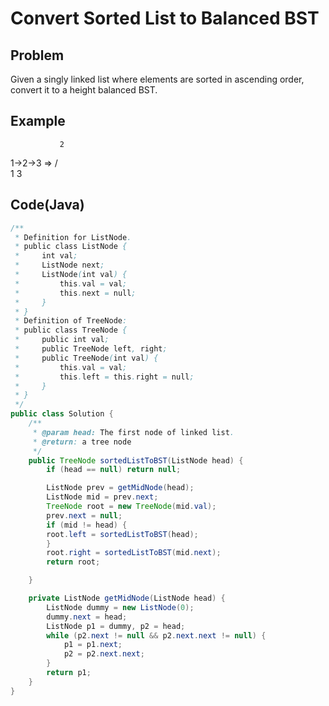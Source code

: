Convert Sorted List to Balanced BST
===

## Problem

Given a singly linked list where elements are sorted in ascending order, convert it to a height balanced BST.


## Example

               2
1->2->3  =>   / \
             1   3


Code(Java)
----------

```java
/**
 * Definition for ListNode.
 * public class ListNode {
 *     int val;
 *     ListNode next;
 *     ListNode(int val) {
 *         this.val = val;
 *         this.next = null;
 *     }
 * }
 * Definition of TreeNode:
 * public class TreeNode {
 *     public int val;
 *     public TreeNode left, right;
 *     public TreeNode(int val) {
 *         this.val = val;
 *         this.left = this.right = null;
 *     }
 * }
 */
public class Solution {
    /**
     * @param head: The first node of linked list.
     * @return: a tree node
     */
    public TreeNode sortedListToBST(ListNode head) {
        if (head == null) return null;

        ListNode prev = getMidNode(head);
        ListNode mid = prev.next;
        TreeNode root = new TreeNode(mid.val);
        prev.next = null;
        if (mid != head) {
        root.left = sortedListToBST(head);
        }
        root.right = sortedListToBST(mid.next);
        return root;

    }

    private ListNode getMidNode(ListNode head) {
        ListNode dummy = new ListNode(0);
        dummy.next = head;
        ListNode p1 = dummy, p2 = head;
        while (p2.next != null && p2.next.next != null) {
            p1 = p1.next;
            p2 = p2.next.next;
        }
        return p1;
    }
}

```